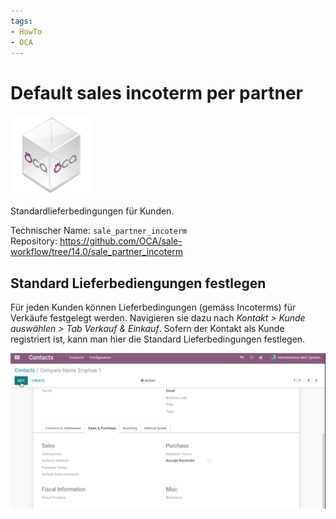 ```yaml
---
tags:
- HowTo
- OCA
---
```

# Default sales incoterm per partner
![icon_oca_app](assets/icon_oca_app.png)

Standardlieferbedingungen für Kunden.

Technischer Name: `sale_partner_incoterm`\
Repository: <https://github.com/OCA/sale-workflow/tree/14.0/sale_partner_incoterm>

## Standard Lieferbediengungen festlegen

Für jeden Kunden können Lieferbedingungen (gemäss Incoterms) für Verkäufe festgelegt werden. Navigieren sie dazu nach *Kontakt > Kunde auswählen > Tab Verkauf & Einkauf*. Sofern der Kontakt als Kunde registriert ist, kann man hier die Standard Lieferbedingungen festlegen.

![Odoo App Standard Verkaufs-Lieferbedienungen pro Partner](assets/Odoo%20App%20Standard%20Verkaufs-Lieferbedienungen%20pro%20Partner.gif)